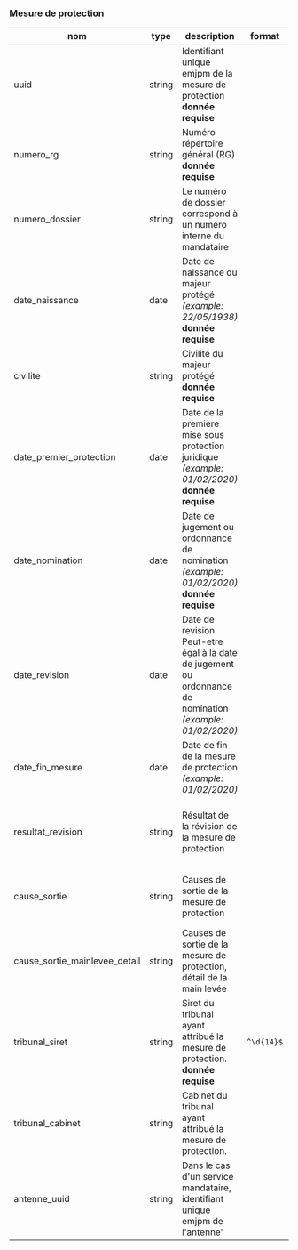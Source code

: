 ### Mesure de protection

|nom|type|description|format|enum|
|-|-|-|-|-|
|uuid|string|Identifiant unique emjpm de la mesure de protection<br>**donnée requise**|||
|numero_rg|string|Numéro répertoire général (RG)<br>**donnée requise**|||
|numero_dossier|string| Le numéro de dossier correspond à un numéro interne du mandataire|||
|date_naissance|date|Date de naissance du majeur protégé *(example: 22/05/1938)*<br>**donnée requise**|||
|civilite|string|Civilité du majeur protégé<br>**donnée requise**||madame<br>monsieur|
|date_premier_protection|date|Date de la première mise sous protection juridique *(example: 01/02/2020)*<br>**donnée requise**|||
|date_nomination|date|Date de jugement ou ordonnance de nomination *(example: 01/02/2020)*<br>**donnée requise**|||
|date_revision|date|Date de revision. Peut-etre égal à la date de jugement ou ordonnance de nomination *(example: 01/02/2020)*|||
|date_fin_mesure|date|Date de fin de la mesure de protection *(example: 01/02/2020)*|||
|resultat_revision|string|Résultat de la révision de la mesure de protection||mainlevee<br>reconduction<br>aggravation<br>allegement<br>dessaisissement_famille<br>dessaisissement_autre_mjpm|
|cause_sortie|string|Causes de sortie de la mesure de protection||mainlevee<br>deces<br>caducite<br>dessaisissement_famille<br>dessaisissement_autre_mjpm|
|cause_sortie_mainlevee_detail|string|Causes de sortie de la mesure de protection, détail de la main levée||masp<br>maj|
|tribunal_siret|string|Siret du tribunal ayant attribué la mesure de protection.<br>**donnée requise**|`^\d{14}$`||
|tribunal_cabinet|string|Cabinet du tribunal ayant attribué la mesure de protection.|||
|antenne_uuid|string|Dans le cas d'un service mandataire, identifiant unique emjpm de l'antenne'|||
